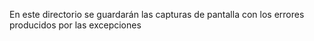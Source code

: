 En este directorio se guardarán las capturas de pantalla con los errores producidos por las excepciones
